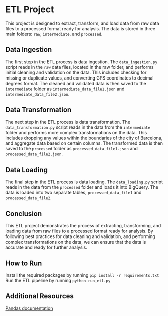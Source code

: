 # ETL Project
This project is designed to extract, transform, and load data from raw data files to a processed format ready for analysis. The data is stored in three main folders: `raw`, `intermediate`, and `processed`.

## Data Ingestion
The first step in the ETL process is data ingestion. The `data_ingestion.py` script reads in the `raw` data files, located in the raw folder, and performs initial cleaning and validation on the data. This includes checking for missing or duplicate values, and converting GPS coordinates to decimal degrees format. The cleaned and validated data is then saved to the `intermediate` folder as `intermediate_data_file1.json` and `intermediate_data_file2.json`.

## Data Transformation
The next step in the ETL process is data transformation. The `data_transformation.py` script reads in the data from the `intermediate` folder and performs more complex transformations on the data. This includes dropping any values within the boundaries of the city of Barcelona, and aggregate data based on certain columns. The transformed data is then saved to the `processed` folder as `processed_data_file1.json` and `processed_data_file2.json`.

## Data Loading
The final step in the ETL process is data loading. The `data_loading.py` script reads in the data from the `processed` folder and loads it into BigQuery. The data is loaded into two separate tables, `processed_data_file1` and `processed_data_file2`.

## Conclusion

This ETL project demonstrates the process of extracting, transforming, and loading data from raw files to a processed format ready for analysis. By following best practices for data cleaning and validation, and performing complex transformations on the data, we can ensure that the data is accurate and ready for further analysis.

## How to Run
Install the required packages by running `pip install -r requirements.txt`
Run the ETL pipeline by running `python run_etl.py`
## Additional Resources
[Pandas documentation](https://pandas.pydata.org/docs/)
